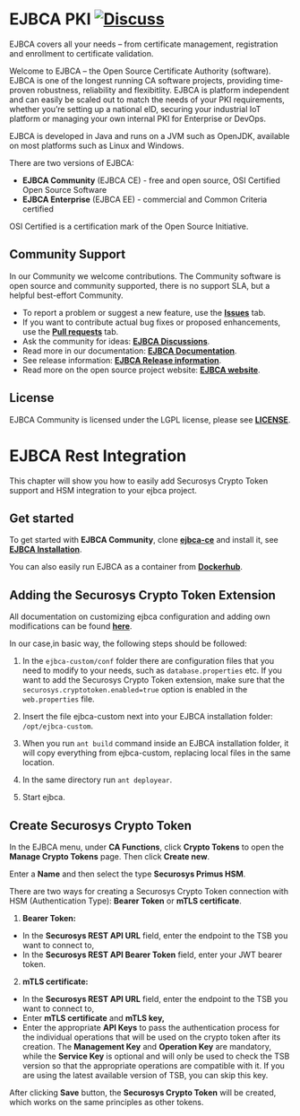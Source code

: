 # EJBCA PKI [![Discuss](https://img.shields.io/badge/discuss-ejbca-ce?style=flat)](https://github.com/Keyfactor/ejbca-ce/discussions) 

EJBCA covers all your needs – from certificate management, registration and enrollment to certificate validation. 

Welcome to EJBCA – the Open Source Certificate Authority (software). EJBCA is one of the longest running CA software projects, providing time-proven robustness, reliability and flexibitlity. EJBCA is platform independent and can easily be scaled out to match the needs of your PKI requirements, whether you’re setting up a national eID, securing your industrial IoT platform or managing your own internal PKI for Enterprise or DevOps. 

EJBCA is developed in Java and runs on a JVM such as OpenJDK, available on most platforms such as Linux and Windows. 

There are two versions of EJBCA: 
* **EJBCA Community** (EJBCA CE) - free and open source, OSI Certified Open Source Software
* **EJBCA Enterprise** (EJBCA EE) - commercial and Common Criteria certified 

OSI Certified is a certification mark of the Open Source Initiative.

## Community Support

In our Community we welcome contributions. The Community software is open source and community supported, there is no support SLA, but a helpful best-effort Community.

* To report a problem or suggest a new feature, use the **[Issues](../../issues)** tab. 
* If you want to contribute actual bug fixes or proposed enhancements, use the **[Pull requests](../../pulls)** tab.
* Ask the community for ideas: **[EJBCA Discussions](https://github.com/Keyfactor/ejbca-ce/discussions)**.  
* Read more in our documentation: **[EJBCA Documentation](https://doc.primekey.com/ejbca)**.
* See release information: **[EJBCA Release information](https://doc.primekey.com/ejbca/ejbca-release-information)**. 
* Read more on the open source project website: **[EJBCA website](https://www.ejbca.org/)**.   


## License
EJBCA Community is licensed under the LGPL license, please see **[LICENSE](LICENSE)**. 

# EJBCA Rest Integration

This chapter will show you how to easily add Securosys Crypto Token support and HSM integration to your ejbca project.

## Get started 

To get started with **EJBCA Community**, clone **[ejbca-ce](https://github.com/Keyfactor/ejbca-ce)** and install it, see **[EJBCA Installation](https://doc.primekey.com/ejbca/ejbca-installation)**. 

You can also easily run EJBCA as a container from **[Dockerhub](https://hub.docker.com/r/keyfactor/ejbca-ce)**.

## Adding the Securosys Crypto Token Extension

All documentation on customizing ejbca configuration and adding own modifications can be found **[here](https://docs.keyfactor.com/ejbca/latest/handling-configurations-in-a-separate-directory)**.

In our case,in basic way, the following steps should be followed:

1. In the `ejbca-custom/conf` folder there are configuration files that you need to modify to your needs, such as `database.properties` etc. 
If you want to add the Securosys Crypto Token extension, make sure that the `securosys.cryptotoken.enabled=true` option is enabled in the `web.properties` file.

2. Insert the file ejbca-custom next into your EJBCA installation folder: `/opt/ejbca-custom`.

3. When you run `ant build` command inside an EJBCA installation folder, it will copy everything from ejbca-custom, replacing local files in the same location.

4. In the same directory run `ant deployear`.

5. Start ejbca.

## Create Securosys Crypto Token

In the EJBCA menu, under **CA Functions**, click **Crypto Tokens** to open the **Manage Crypto Tokens** page. Then click **Create new**.

Enter a **Name** and then select the type **Securosys Primus HSM**.

There are two ways for creating a Securosys Crypto Token connection with HSM (Authentication Type): **Bearer Token** or **mTLS certificate**.

1. **Bearer Token:**
 - In the **Securosys REST API URL** field, enter the endpoint to the TSB you want to connect to,
 - In the **Securosys REST API Bearer Token** field, enter your JWT bearer token.

2. **mTLS certificate:**
 - In the **Securosys REST API URL** field, enter the endpoint to the TSB you want to connect to,
 - Enter **mTLS certificate** and **mTLS key,**
 - Enter the appropriate **API Keys** to pass the authentication process for the individual operations that will be used on the crypto token after its creation. The **Management Key** and **Operation Key** are mandatory, while the **Service Key** is optional and will only be used to check the TSB version so that the appropriate operations are compatible with it. If you are using the latest available version of TSB, you can skip this key.

After clicking **Save** button, the **Securosys Crypto Token** will be created, which works on the same principles as other tokens.
